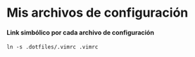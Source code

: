 # Mis archivos de configuración

#### Link simbólico por cada archivo de configuración

```shell
ln -s .dotfiles/.vimrc .vimrc
```
